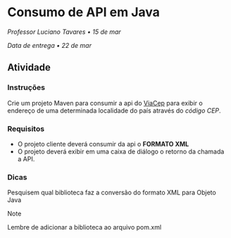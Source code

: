 # Consumo de API em Java

_Professor Luciano Tavares • 15 de mar_

_Data de entrega • 22 de mar_

## Atividade

### Instruções

Crie um projeto Maven para consumir a api do [ViaCep](https://viacep.com.br/) para exibir o endereço de uma determinada localidade do país através do _código CEP_.

### Requisitos

* O projeto cliente deverá consumir da api o **FORMATO XML**
* O projeto deverá exibir em uma caixa de diálogo o retorno da chamada a API.

### Dicas

Pesquisem qual biblioteca faz a conversão do formato XML para Objeto Java

> [!NOTE]
> Lembre de adicionar a biblioteca ao arquivo pom.xml
